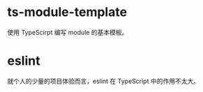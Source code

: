 # ts-module-template

使用 TypeScirpt 编写 module 的基本模板。

# eslint

就个人的少量的项目体验而言，eslint 在 TypeScript 中的作用不太大。
